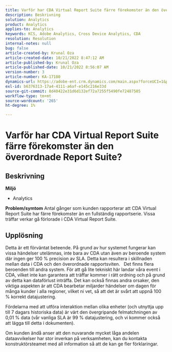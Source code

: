```yaml
---
title: Varför har CDA Virtual Report Suite färre förekomster än den överordnade Report Suite?
description: Beskrivning
solution: Analytics
product: Analytics
applies-to: Analytics
keywords: KCS, Adobe Analytics, Cross Device Analytics, CDA
resolution: Resolution
internal-notes: null
bug: false
article-created-by: Krunal Oza
article-created-date: 10/21/2022 8:47:12 AM
article-published-by: Krunal Oza
article-published-date: 10/21/2022 8:56:07 AM
version-number: 3
article-number: KA-17180
dynamics-url: https://adobe-ent.crm.dynamics.com/main.aspx?forceUCI=1&pagetype=entityrecord&etn=knowledgearticle&id=e6ec45f4-1c51-ed11-bba2-0022480867fb
exl-id: b6376313-17a4-4111-a6af-e145c216e33d
source-git-commit: 8d40422e31d6d132ef72a7255f5490fe72487505
workflow-type: tm+mt
source-wordcount: '265'
ht-degree: 1%

---
```


# Varför har CDA Virtual Report Suite färre förekomster än den överordnade Report Suite?

## Beskrivning

<b>Miljö</b>
- Analytics 



<b>Problem/symtom</b>
Antal gånger som kunden rapporterar att CDA Virtual Report Suite har färre förekomster än en fullständig rapportserie. Vissa träffar verkar gå förlorade i CDA Virtual Report Suite.


## Upplösning


Detta är ett förväntat beteende. På grund av hur systemet fungerar kan vissa händelser utelämnas, inte bara av CDA utan även av beroende system där ingen ger 100 % precision av SLA. Detta kan resultera i skillnaden mellan data i CDA och den överordnade rapportsviten.
 
Det finns flera beroenden till andra system. För att gå lite tekniskt här landar våra event i CDA, vilket inte kan garantera att träffar kommer i rätt ordning och på grund av detta kan dataförlust inträffa. Det kan också finnas andra orsaker, den viktiga aspekten är att CDA bearbetar miljarder händelser om dagen för många kunder i alla regioner, vilket ni vet, så att det är svårt att uppnå 100 % korrekt datajustering.

Fördelarna med att utföra interaktion mellan olika enheter (och utnyttja upp till 7 dagars historiska data) är värt den övergripande felmatchningen av 0,01 % data (vår vanliga SLA är 99 % datajustering, och vi kommer också att lägga till detta i dokumenten).

Om kunden ändå anser att den nuvarande mycket låga andelen dataavvikelser har stor inverkan på verksamheten, kan du kontakta konstruktörsteamet med all information så att de kan ge fler förklaringar.
